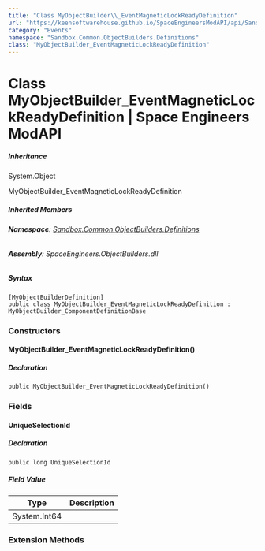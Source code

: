 ```yaml
---
title: "Class MyObjectBuilder\\_EventMagneticLockReadyDefinition"
url: "https://keensoftwarehouse.github.io/SpaceEngineersModAPI/api/Sandbox.Common.ObjectBuilders.Definitions.MyObjectBuilder_EventMagneticLockReadyDefinition.html"
category: "Events"
namespace: "Sandbox.Common.ObjectBuilders.Definitions"
class: "MyObjectBuilder_EventMagneticLockReadyDefinition"
---
```


# Class MyObjectBuilder\_EventMagneticLockReadyDefinition | Space Engineers ModAPI

##### Inheritance

System.Object

MyObjectBuilder\_EventMagneticLockReadyDefinition

##### Inherited Members

###### **Namespace**: [Sandbox.Common.ObjectBuilders.Definitions](https://keensoftwarehouse.github.io/SpaceEngineersModAPI/api/Sandbox.Common.ObjectBuilders.Definitions.html)

###### **Assembly**: SpaceEngineers.ObjectBuilders.dll

##### Syntax

```
[MyObjectBuilderDefinition]
public class MyObjectBuilder_EventMagneticLockReadyDefinition : MyObjectBuilder_ComponentDefinitionBase
```

### Constructors

#### MyObjectBuilder\_EventMagneticLockReadyDefinition()

##### Declaration

```
public MyObjectBuilder_EventMagneticLockReadyDefinition()
```

### Fields

#### UniqueSelectionId

##### Declaration

```
public long UniqueSelectionId
```

##### Field Value

| Type | Description |
| --- | --- |
| System.Int64 |     |

### Extension Methods